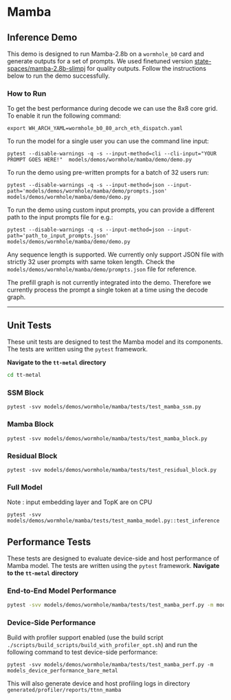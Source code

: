 # Mamba

## Inference Demo

This demo is designed to run Mamba-2.8b on  a `wormhole_b0` card and generate outputs for a set of prompts. We used finetuned version [state-spaces/mamba-2.8b-slimpj](https://huggingface.co/state-spaces/mamba-2.8b-slimpj) for quality outputs. Follow the instructions below to run the demo successfully.

### How to Run

To get the best performance during decode we can use the 8x8 core grid. To enable it run the following command:

```
export WH_ARCH_YAML=wormhole_b0_80_arch_eth_dispatch.yaml
```

To run the model for a single user you can use the command line input:

```
pytest --disable-warnings -q -s --input-method=cli --cli-input="YOUR PROMPT GOES HERE!"  models/demos/wormhole/mamba/demo/demo.py
```

To run the demo using pre-written prompts for a batch of 32 users run:

```
pytest --disable-warnings -q -s --input-method=json --input-path='models/demos/wormhole/mamba/demo/prompts.json' models/demos/wormhole/mamba/demo/demo.py
```

To run the demo using custom input prompts, you can provide a different path to the input prompts file for e.g.:

```
pytest --disable-warnings -q -s --input-method=json --input-path='path_to_input_prompts.json' models/demos/wormhole/mamba/demo/demo.py
```

Any sequence length is supported. We currently only support JSON file with strictly 32 user prompts with same token length. Check the `models/demos/wormhole/mamba/demo/prompts.json` file for reference.

The prefill graph is not currently integrated into the demo. Therefore we currently process the prompt a single token at a time using the decode graph.

---

## Unit Tests

These unit tests are designed to test the Mamba model and its components. The tests are written using the `pytest` framework.

**Navigate to the `tt-metal` directory**
```bash
cd tt-metal
```

### SSM Block

```
pytest -svv models/demos/wormhole/mamba/tests/test_mamba_ssm.py
```

### Mamba Block

```
pytest -svv models/demos/wormhole/mamba/tests/test_mamba_block.py
```

### Residual Block

```
pytest -svv models/demos/wormhole/mamba/tests/test_residual_block.py
```

### Full Model

Note : input embedding layer and TopK are on CPU

```
pytest -svv models/demos/wormhole/mamba/tests/test_mamba_model.py::test_inference
```

## Performance Tests

These tests are designed to evaluate device-side and host performance of Mamba model. The tests are written using the `pytest` framework.
**Navigate to the `tt-metal` directory**

### End-to-End Model Performance

```bash
pytest -svv models/demos/wormhole/mamba/tests/test_mamba_perf.py -m models_performance_bare_metal
```

### Device-Side Performance

Build with profiler support enabled (use the build script `./scripts/build_scripts/build_with_profiler_opt.sh`) and run the following command to test device-side performance:

```
pytest -svv models/demos/wormhole/mamba/tests/test_mamba_perf.py -m models_device_performance_bare_metal
```

This will also generate device and host profiling logs in directory `generated/profiler/reports/ttnn_mamba`
